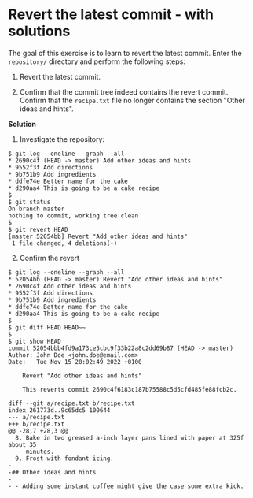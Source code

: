 # Revert the latest commit - with solutions

The goal of this exercise is to learn to revert the latest commit. Enter the
`repository/` directory and perform the following steps:

 1. Revert the latest commit.
 
 2. Confirm that the commit tree indeed contains the revert commit. Confirm
    that the `recipe.txt` file no longer contains the section "Other ideas
    and hints".


**Solution**

 1. Investigate the repository:

```shell
$ git log --oneline --graph --all
* 2690c4f (HEAD -> master) Add other ideas and hints
* 9552f3f Add directions
* 9b751b9 Add ingredients
* ddfe74e Better name for the cake
* d290aa4 This is going to be a cake recipe
$
$ git status
On branch master
nothing to commit, working tree clean
$
$ git revert HEAD
[master 52054bb] Revert "Add other ideas and hints"
 1 file changed, 4 deletions(-)
```

 2. Confirm the revert
```shell
$ git log --oneline --graph --all
* 52054bb (HEAD -> master) Revert "Add other ideas and hints"
* 2690c4f Add other ideas and hints
* 9552f3f Add directions
* 9b751b9 Add ingredients
* ddfe74e Better name for the cake
* d290aa4 This is going to be a cake recipe
$
$ git diff HEAD HEAD~~
$
$ git show HEAD
commit 52054bbb4fd9a173ce5cbc9f33b22a8c2dd69b87 (HEAD -> master)
Author: John Doe <john.doe@email.com>
Date:   Tue Nov 15 20:02:49 2022 +0100

    Revert "Add other ideas and hints"
    
    This reverts commit 2690c4f6183c187b75588c5d5cfd485fe88fcb2c.

diff --git a/recipe.txt b/recipe.txt
index 261773d..9c65dc5 100644
--- a/recipe.txt
+++ b/recipe.txt
@@ -28,7 +28,3 @@
  8. Bake in two greased a-inch layer pans lined with paper at 325f about 35
     minutes.
  9. Frost with fondant icing.
-
-## Other ideas and hints
-
- - Adding some instant coffee might give the case some extra kick.
```

